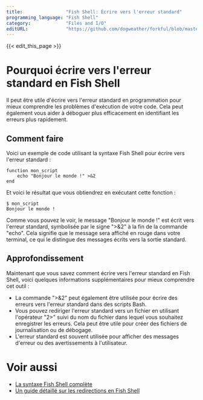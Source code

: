 ```yaml
---
title:                "Fish Shell: Écrire vers l'erreur standard"
programming_language: "Fish Shell"
category:             "Files and I/O"
editURL:              "https://github.com/dogweather/forkful/blob/master/content/fr/fish-shell/writing-to-standard-error.md"
---
```


{{< edit_this_page >}}

# Pourquoi écrire vers l'erreur standard en Fish Shell

Il peut être utile d'écrire vers l'erreur standard en programmation pour mieux comprendre les problèmes d'exécution de votre code. Cela peut également vous aider à déboguer plus efficacement en identifiant les erreurs plus rapidement.

## Comment faire

Voici un exemple de code utilisant la syntaxe Fish Shell pour écrire vers l'erreur standard :

```Fish Shell
function mon_script
    echo "Bonjour le monde !" >&2
end
```

Et voici le résultat que vous obtiendrez en exécutant cette fonction :

```
$ mon_script
Bonjour le monde !
```

Comme vous pouvez le voir, le message "Bonjour le monde !" est écrit vers l'erreur standard, symbolisée par le signe ">&2" à la fin de la commande "echo". Cela signifie que le message sera affiché en rouge dans votre terminal, ce qui le distingue des messages écrits vers la sortie standard.

## Approfondissement

Maintenant que vous savez comment écrire vers l'erreur standard en Fish Shell, voici quelques informations supplémentaires pour mieux comprendre cet outil :

- La commande ">&2" peut également être utilisée pour écrire des erreurs vers l'erreur standard dans des scripts Bash.
- Vous pouvez rediriger l'erreur standard vers un fichier en utilisant l'opérateur "2>" suivi du nom du fichier dans lequel vous souhaitez enregistrer les erreurs. Cela peut être utile pour créer des fichiers de journalisation ou de débogage.
- L'erreur standard est souvent utilisée pour afficher des messages d'erreur ou des avertissements à l'utilisateur.

# Voir aussi

- [La syntaxe Fish Shell complète](https://fishshell.com/docs/current/index.html)
- [Un guide détaillé sur les redirections en Fish Shell](https://fishshell.com/docs/current/tutorial.html#tut_redirects)